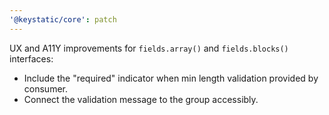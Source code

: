 ```yaml
---
'@keystatic/core': patch
---
```


UX and A11Y improvements for `fields.array()` and `fields.blocks()` interfaces:

- Include the "required" indicator when min length validation provided by consumer.
- Connect the validation message to the group accessibly.
